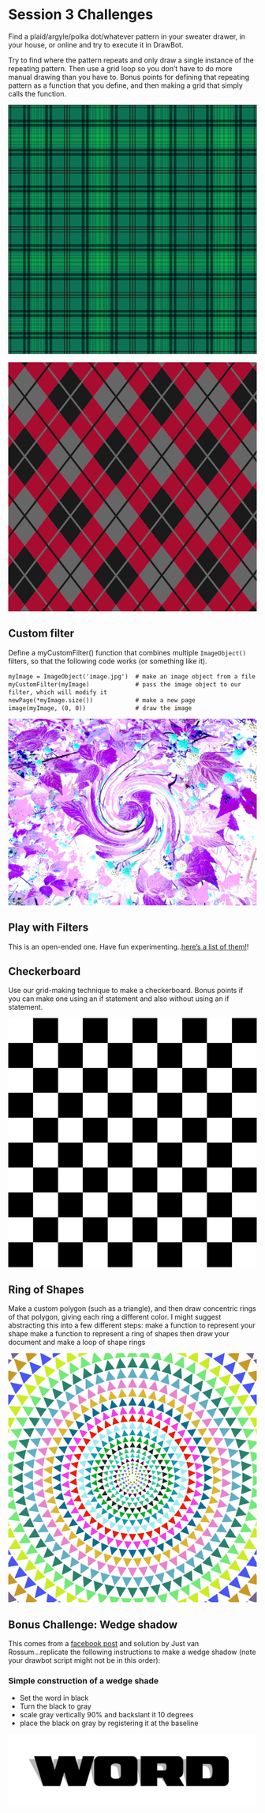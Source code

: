 # Session 3 Challenges

Find a plaid/argyle/polka dot/whatever pattern in your sweater drawer, in your house, or online and try to execute it in DrawBot.

Try to find where the pattern repeats and only draw a single instance of the repeating pattern. Then use a grid loop so you don’t have to do more manual drawing than you have to. Bonus points for defining that repeating pattern as a function that you define, and then making a grid that simply calls the function.

![Plaid](pattern-example-plaid.png)

![Argyle](pattern-example-argyle.png)

## Custom filter

Define a myCustomFilter() function that combines multiple `ImageObject()` filters, so that the following code works (or something like it).
```
myImage = ImageObject('image.jpg')  # make an image object from a file
myCustomFilter(myImage)             # pass the image object to our filter, which will modify it
newPage(*myImage.size())            # make a new page
image(myImage, (0, 0))              # draw the image
```

![Custom filter](customFilterFunction.jpg)

## Play with Filters

This is an open-ended one. Have fun experimenting..[here’s a list of them!](https://www.drawbot.com/content/image/imageObject.html#imageobject)!

## Checkerboard

Use our grid-making technique to make a checkerboard. Bonus points if  you can make one using an if statement and also without using an if statement.

![checkerboard](checkerboard.png)

## Ring of Shapes

Make a custom polygon (such as a triangle), and then draw concentric rings of that polygon, giving each ring a different color. I might suggest abstracting this into a few different steps:
make a function to represent your shape
make a function to represent a ring of shapes
then draw your document and make a loop of shape rings

![ring of shapes](ringOfShapes.png)

## Bonus Challenge: Wedge shadow

This comes from a [facebook post](https://www.facebook.com/photo/?fbid=10166604290005096&set=a.10154033986785096) and solution by Just van Rossum...replicate the following instructions to make a wedge shadow (note your drawbot script might not be in this order):

### Simple construction of a wedge shade
* Set the word in black
* Turn the black to gray
* scale gray vertically 90% and backslant it 10 degrees
* place the black on gray by registering it at the baseline

![wedgeShade](wedgeShade.png)
